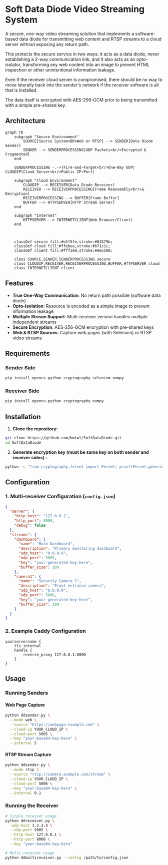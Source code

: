 # Soft Data Diode Video Streaming System

A secure, one-way video streaming solution that implements a software-based data diode for transmitting web content and RTSP streams to a cloud server without exposing any return path.

This protects the secure service in two ways: it acts as a data diode, never establishing a 2-way communication link, and it also acts as an opto-isolator, transforming any web content into an image to prevent HTML inspection or other unintentional information leakage.

Even if the receiver cloud server is compromised, there should be no way to move laterally back into the sender's network if the receiver software is all that is installed.

The data itself is encrypted with AES-256-GCM prior to being transmitted with a simple pre-shared key.

## Architecture

```mermaid
graph TD
    subgraph "Secure Environment"
        SOURCE[Source System<BR>Web or RTSP] --> SENDER[Data Diode Sender]
        SENDER --> SENDERPROCESSING[UDP Packets<br/>Encrypted & Fragmented]
    end
    
    SENDERPROCESSING -.->|Fire-and-Forget<br/>One-Way UDP| CLOUDIP[Cloud Server<br/>Public IP:Port]
    
    subgraph "Cloud Environment"
        CLOUDIP --> RECEIVER[Data Diode Receiver]
        RECEIVER --> RECEIVERPROCESSING[Frame Reassembly<br/>& Decryption]
        RECEIVERPROCESSING --> BUFFER[Frame Buffer]
        BUFFER --> HTTPSERVER[HTTP Stream Server]
    end

    subgraph "Internet"
        HTTPSERVER --> INTERNETCLIENT[Web Browser/Client]
    end

    
    
    classDef secure fill:#e1f5fe,stroke:#01579b;
    classDef cloud fill:#ffebee,stroke:#b71c1c;
    classDef client fill:#fff3e0,stroke:#e65100;
    
    class SOURCE,SENDER,SENDERPROCESSING secure
    class CLOUDIP,RECEIVER,RECEIVERPROCESSING,BUFFER,HTTPSERVER cloud
    class INTERNETCLIENT client
```

## Features

- **True One-Way Communication**: No return path possible (software data diode)
- **Opto-Isolation**: Resource is encoded as a simple image to prevent information leakage
- **Multiple Stream Support**: Multi-receiver version handles multiple independent streams
- **Secure Encryption**: AES-256-GCM encryption with pre-shared keys
- **Web & RTSP Sources**: Capture web pages (with Selenium) or RTSP video streams

## Requirements

### Sender Side
```bash
pip install opencv-python cryptography selenium numpy
```

### Receiver Side
```bash
pip install opencv-python cryptography numpy
```

## Installation

1. **Clone the repository:**
```bash
git clone https://github.com/bmtwl/SoftDataDiode.git
cd SoftDataDiode
```

2. **Generate encryption key (must be same key on both sender and receiver sides) :**
```bash
python -c "from cryptography.fernet import Fernet; print(Fernet.generate_key().decode())"
```

## Configuration

### 1. Multi-receiver Configuration (`config.json`)

```json
{
  "server": {
    "http_host": "127.0.0.1",
    "http_port": 8000,
    "debug": false
  },
  "streams": {
    "dashboard": {
      "name": "Main Dashboard",
      "description": "Primary monitoring dashboard",
      "udp_host": "0.0.0.0",
      "udp_port": 5005,
      "key": "your-generated-key-here",
      "buffer_size": 100
    },
    "camera1": {
      "name": "Security Camera 1",
      "description": "Front entrance camera",
      "udp_host": "0.0.0.0",
      "udp_port": 5006,
      "key": "your-generated-key-here",
      "buffer_size": 100
    }
  }
}
```

### 2. Example Caddy Configuration

```caddyfile
yourservername {
    tls internal
    handle {
        reverse_proxy 127.0.0.1:8000
    }
}
```

## Usage

### Running Senders

#### Web Page Capture
```bash
python ddsender.py \
  --mode web \
  --source "https://webpage.example.com" \
  --cloud-ip YOUR_CLOUD_IP \
  --cloud-port 5005 \
  --key "your-base64-key-here" \
  --interval 5
```

#### RTSP Stream Capture
```bash
python ddsender.py \
  --mode rtsp \
  --source "rtsp://camera.example.com/stream" \
  --cloud-ip YOUR_CLOUD_IP \
  --cloud-port 5006 \
  --key "your-base64-key-here" \
  --interval 0.1
```

### Running the Receiver

```bash
# Single receiver usage
python ddreceiver.py \
  -udp-host 1.2.3.4 \
  --udp-port 5005 \
  --http-host 127.0.0.1 \
  --http-port 8000 \
  --key "your-base64-key-here"

# Multi-receiver usage
python ddmultireceiver.py --config /path/to/config.json
```
